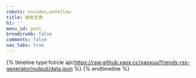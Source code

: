```yaml
---
robots: noindex,nofollow
title: 朋友文章
h1: ''
menu_id: post
breadcrumb: false
comments: false
nav_tabs: true
---
```


{% timeline type:fcircle api:https://raw.github.xaox.cc/xaoxuu/friends-rss-generator/output/data.json %}
{% endtimeline %}
